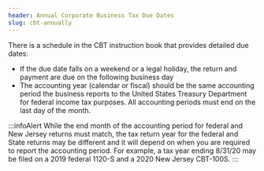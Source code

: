 ```yaml
---
header: Annual Corporate Business Tax Due Dates
slug: cbt-annually
---
```

There is a schedule in the CBT instruction book that provides detailed due dates: 

* If the due date falls on a weekend or a legal holiday, the return and payment are due on the following business day
* The accounting year (calendar or fiscal) should be the same accounting period the business reports to the United States Treasury Department for federal income tax purposes. All accounting periods must end on the last day of the month.

:::infoAlert 
 While the end month of the accounting period for federal and New Jersey returns must match, the tax return year for the federal and State returns may be different and it will depend on when you are required to report the accounting period. For example, a tax year ending 8/31/20 may be filed on a 2019 federal 1120-S and a 2020 New Jersey CBT-100S.
:::